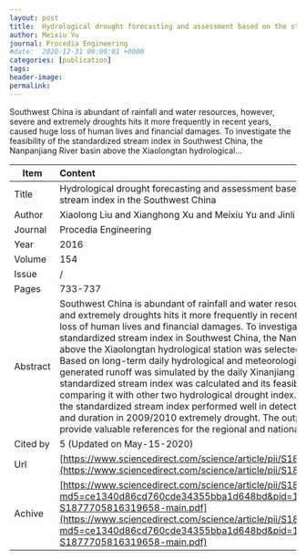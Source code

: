 ```yaml
---
layout: post
title:  Hydrological drought forecasting and assessment based on the standardized stream index in the Southwest China
author: Meixiu Yu
journal: Procedia Engineering
#date:  2020-12-31 00:00:01 +0000
categories: [publication]
tags: 
header-image: 
permalink: 
---
```

Southwest China is abundant of rainfall and water resources, however, severe and extremely droughts hits it more frequently in recent years, caused huge loss of human lives and financial damages. To investigate the feasibility of the standardized stream index in Southwest China, the Nanpanjiang River basin above the Xiaolongtan hydrological...
<!--the above is the excerpt-->
<!--more-->
<!--the following is the text-->


| Item           | Content    |
| ---------------|:------------|
| Title          | Hydrological drought forecasting and assessment based on the standardized stream index in the Southwest China     |
| Author         | Xiaolong Liu and Xianghong Xu and Meixiu Yu and Jinli Lu    |
| Journal        | Procedia Engineering   |
| Year           | 2016      |
| Volume         | 154	   |
| Issue          | /	   |
| Pages          | 733-737	   |
| Abstract       | Southwest China is abundant of rainfall and water resources, however, severe and extremely droughts hits it more frequently in recent years, caused huge loss of human lives and financial damages. To investigate the feasibility of the standardized stream index in Southwest China, the Nanpanjiang River basin above the Xiaolongtan hydrological station was selected as the case study site. Based on long-term daily hydrological and meteorological data series, the generated runoff was simulated by the daily Xinanjiang model, then the standardized stream index was calculated and its feasibility was explored by comparing it with other two hydrological drought index. The result revealed that the standardized stream index performed well in detecting the onset, severity and duration in 2009/2010 extremely drought. The output of the paper could provide valuable references for the regional and national drought …	 |
| Cited by			 | 5 (Updated on May-15-2020)   |
| Url  					 | [https://www.sciencedirect.com/science/article/pii/S1877705816319658](https://www.sciencedirect.com/science/article/pii/S1877705816319658)		   |
| Achive 	       | [https://www.sciencedirect.com/science/article/pii/S1877705816319658/pdf?md5=ce1340d86cd760cde34355bba1d648bd&pid=1-s2.0-S1877705816319658-main.pdf](https://www.sciencedirect.com/science/article/pii/S1877705816319658/pdf?md5=ce1340d86cd760cde34355bba1d648bd&pid=1-s2.0-S1877705816319658-main.pdf)		 |

